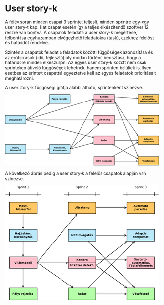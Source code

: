 # User story-k

A félév során minden csapat 3 sprintet teljesít, minden sprintre egy-egy user story-t kap. Hat csapat esetén így a teljes elkészítendő szoftver 12 részre van bontva. A csapatok feladata a user story-k megértése, felbontása egyhuzamban elvégezhető feladatokra (task), ezekhez felelőst és határidőt rendelve.

Szintén a csapatok feladat a feladatok közötti függőségek azonosítása és az erőforrások (idő, fejlesztő) oly módon történő beosztása, hogy a határidőre minden elkészüljön. Az egyes user story-k között nem csak sprinteken átívelő függőségek lehetnek, hanem sprinten belüliek is. Ilyen esetben az érintett csapattal egyeztetve kell az egyes feladatok prioritásait meghatározni.

A user story-k függőségi gráfja alább látható, sprintenként színezve. <!--Az „Autó pozíció” nem user story, csupán az átláthatóság (kevesebb nyíl) érdekében lett berajzolva.-->

![](images/dependencies_4_team.png)

A következő ábrán pedig a user story-k a felelős csapatok alapján van színezve.

![](images/team_user_stories.png)

<!--## Az egyes sprintek feladatai

- [1. sprint](sprint_1.md)
- [2. sprint](sprint_2.md)
- [3. sprint](sprint_3.md)-->
